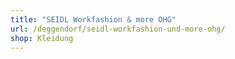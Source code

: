 ```yaml
---
title: "SEIDL Workfashion & more OHG"
url: /deggendorf/seidl-workfashion-und-more-ohg/
shop: Kleidung
---
```

